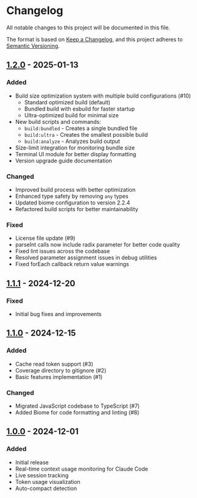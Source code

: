 # Changelog

All notable changes to this project will be documented in this file.

The format is based on [Keep a Changelog](https://keepachangelog.com/en/1.0.0/),
and this project adheres to [Semantic Versioning](https://semver.org/spec/v2.0.0.html).

## [1.2.0] - 2025-01-13

### Added
- Build size optimization system with multiple build configurations (#10)
  - Standard optimized build (default)
  - Bundled build with esbuild for faster startup
  - Ultra-optimized build for minimal size
- New build scripts and commands:
  - `build:bundled` - Creates a single bundled file
  - `build:ultra` - Creates the smallest possible build
  - `build:analyze` - Analyzes build output
- Size-limit integration for monitoring bundle size
- Terminal UI module for better display formatting
- Version upgrade guide documentation

### Changed
- Improved build process with better optimization
- Enhanced type safety by removing `any` types
- Updated biome configuration to version 2.2.4
- Refactored build scripts for better maintainability

### Fixed
- License file update (#9)
- parseInt calls now include radix parameter for better code quality
- Fixed lint issues across the codebase
- Resolved parameter assignment issues in debug utilities
- Fixed forEach callback return value warnings

## [1.1.1] - 2024-12-20

### Fixed
- Initial bug fixes and improvements

## [1.1.0] - 2024-12-15

### Added
- Cache read token support (#3)
- Coverage directory to gitignore (#2)
- Basic features implementation (#1)

### Changed
- Migrated JavaScript codebase to TypeScript (#7)
- Added Biome for code formatting and linting (#8)

## [1.0.0] - 2024-12-01

### Added
- Initial release
- Real-time context usage monitoring for Claude Code
- Live session tracking
- Token usage visualization
- Auto-compact detection

[1.2.0]: https://github.com/ryuta1346/cccontext/compare/v1.1.1...v1.2.0
[1.1.1]: https://github.com/ryuta1346/cccontext/compare/v1.1.0...v1.1.1
[1.1.0]: https://github.com/ryuta1346/cccontext/compare/v1.0.0...v1.1.0
[1.0.0]: https://github.com/ryuta1346/cccontext/releases/tag/v1.0.0